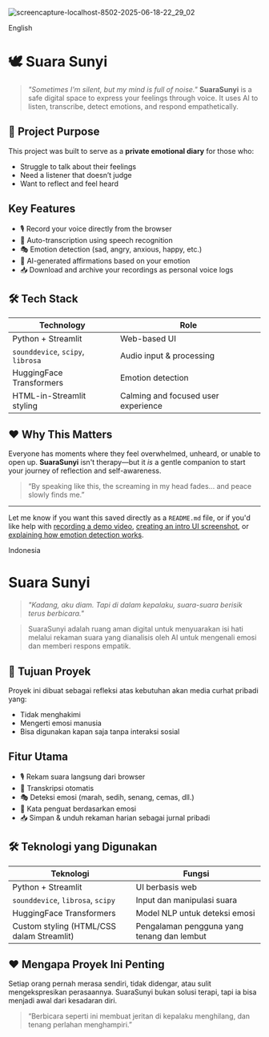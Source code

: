 ![screencapture-localhost-8502-2025-06-18-22_29_02](https://github.com/user-attachments/assets/85608a25-d366-49b3-86f6-89377a34a0c6)

English 

# 🕊️ Suara Sunyi

> *"Sometimes I'm silent, but my mind is full of noise."*
> **SuaraSunyi** is a safe digital space to express your feelings through voice. It uses AI to listen, transcribe, detect emotions, and respond empathetically.

## 🎯 Project Purpose

This project was built to serve as a **private emotional diary** for those who:

* Struggle to talk about their feelings
* Need a listener that doesn’t judge
* Want to reflect and feel heard

## Key Features

* 🎙️ Record your voice directly from the browser
* 📝 Auto-transcription using speech recognition
* 🎭 Emotion detection (sad, angry, anxious, happy, etc.)
* 💬 AI-generated affirmations based on your emotion
* 📥 Download and archive your recordings as personal voice logs

## 🛠️ Tech Stack

| Technology                        | Role                                |
| --------------------------------- | ----------------------------------- |
| Python + Streamlit                | Web-based UI                        |
| `sounddevice`, `scipy`, `librosa` | Audio input & processing            |
| HuggingFace Transformers          | Emotion detection                   |
| HTML-in-Streamlit styling         | Calming and focused user experience |

## ❤️ Why This Matters

Everyone has moments where they feel overwhelmed, unheard, or unable to open up. **SuaraSunyi** isn't therapy—but it *is* a gentle companion to start your journey of reflection and self-awareness.

> “By speaking like this, the screaming in my head fades… and peace slowly finds me.”

---

Let me know if you want this saved directly as a `README.md` file, or if you'd like help with [recording a demo video](f), [creating an intro UI screenshot](f), or [explaining how emotion detection works](f).


Indonesia

# Suara Sunyi

> *"Kadang, aku diam. Tapi di dalam kepalaku, suara-suara berisik terus berbicara."*

> SuaraSunyi adalah ruang aman digital untuk menyuarakan isi hati melalui rekaman suara yang dianalisis oleh AI untuk mengenali emosi dan memberi respons empatik.

## 🎯 Tujuan Proyek

Proyek ini dibuat sebagai refleksi atas kebutuhan akan media curhat pribadi yang:

* Tidak menghakimi
* Mengerti emosi manusia
* Bisa digunakan kapan saja tanpa interaksi sosial

## Fitur Utama

* 🎙️ Rekam suara langsung dari browser
* 📝 Transkripsi otomatis
* 🎭 Deteksi emosi (marah, sedih, senang, cemas, dll.)
* 💬 Kata penguat berdasarkan emosi
* 📥 Simpan & unduh rekaman harian sebagai jurnal pribadi

## 🛠️ Teknologi yang Digunakan

| Teknologi                                 | Fungsi                                     |
| ----------------------------------------- | ------------------------------------------ |
| Python + Streamlit                        | UI berbasis web                            |
| `sounddevice`, `librosa`, `scipy`         | Input dan manipulasi suara                 |
| HuggingFace Transformers                  | Model NLP untuk deteksi emosi              |
| Custom styling (HTML/CSS dalam Streamlit) | Pengalaman pengguna yang tenang dan lembut |


## ❤️ Mengapa Proyek Ini Penting

Setiap orang pernah merasa sendiri, tidak didengar, atau sulit mengekspresikan perasaannya. SuaraSunyi bukan solusi terapi, tapi ia bisa menjadi awal dari kesadaran diri.

> “Berbicara seperti ini membuat jeritan di kepalaku menghilang, dan tenang perlahan menghampiri.”

